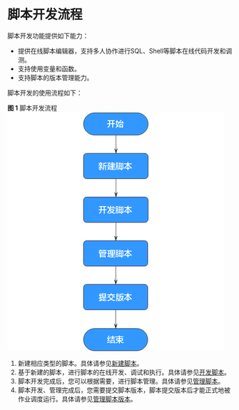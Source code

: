 # 脚本开发流程<a name="dgc_01_0422"></a>

脚本开发功能提供如下能力：

-   提供在线脚本编辑器，支持多人协作进行SQL、Shell等脚本在线代码开发和调测。
-   支持使用变量和函数。
-   支持脚本的版本管理能力。

脚本开发的使用流程如下：

**图 1**  脚本开发流程<a name="fig13432173182017"></a>  
![](figures/脚本开发流程.png "脚本开发流程")

1.  新建相应类型的脚本。具体请参见[新建脚本](新建脚本.md)。
2.  基于新建的脚本，进行脚本的在线开发、调试和执行。具体请参见[开发脚本](开发脚本.md)。
3.  脚本开发完成后，您可以根据需要，进行脚本管理。具体请参见[管理脚本](管理脚本.md)。
4.  脚本开发、管理完成后，您需要提交脚本版本，脚本提交版本后才能正式地被作业调度运行。具体请参见[管理脚本版本](管理脚本版本.md)。

